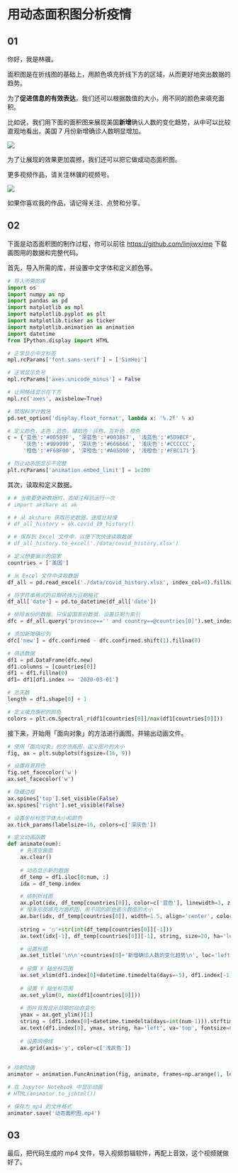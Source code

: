 #  用动态面积图分析疫情

## 01

你好，我是林骥。

面积图是在折线图的基础上，用颜色填充折线下方的区域，从而更好地突出数据的趋势。

为了**促进信息的有效表达**，我们还可以根据数值的大小，用不同的颜色来填充面积。

比如说，我们用下面的面积图来展现美国**新增**确认人数的变化趋势，从中可以比较直观地看出，美国 7 月份新增确诊人数明显增加。

![ ](https://tva1.sinaimg.cn/large/007S8ZIlly1ghflzzfxw2j31ei0u0k6x.jpg)

为了让展现的效果更加震撼，我们还可以把它做成动态面积图。

更多视频作品，请关注林骥的视频号。

![ ](https://tva1.sinaimg.cn/large/007S8ZIlgy1ggmvnmc8ytj30l80qo75q.jpg)

如果你喜欢我的作品，请记得关注、点赞和分享。

## 02

下面是动态面积图的制作过程，你可以前往 https://github.com/linjiwx/mp 下载画图用的数据和完整代码。

首先，导入所需的库，并设置中文字体和定义颜色等。

```python
# 导入所需的库
import os
import numpy as np
import pandas as pd
import matplotlib as mpl
import matplotlib.pyplot as plt
import matplotlib.ticker as ticker 
import matplotlib.animation as animation
import datetime
from IPython.display import HTML

# 正常显示中文标签
mpl.rcParams['font.sans-serif'] = ['SimHei']

# 正常显示负号
mpl.rcParams['axes.unicode_minus'] = False

# 让网格线显示在下方
mpl.rc('axes', axisbelow=True)

# 禁用科学计数法
pd.set_option('display.float_format', lambda x: '%.2f' % x) 

# 定义颜色，主色：蓝色，辅助色：灰色，互补色：橙色
c = {'蓝色':'#00589F', '深蓝色':'#003867', '浅蓝色':'#5D9BCF',
     '灰色':'#999999', '深灰色':'#666666', '浅灰色':'#CCCCCC',
     '橙色':'#F68F00', '深橙色':'#A05D00', '浅橙色':'#FBC171'}

# 防止动态图显示不完整
plt.rcParams['animation.embed_limit'] = 1e100
```

其次，读取和定义数据。

```python
# # 当需要更新数据时，去掉注释后运行一次
# import akshare as ak

# # 从 akshare 获取历史数据，速度比较慢
# df_all_history = ak.covid_19_history()

# # 保存到 Excel 文件中，以便下次快速读取数据
# df_all_history.to_excel('./data/covid_history.xlsx')

# 定义想要展示的国家
countries = ['美国']

# 从 Excel 文件中读取数据
df_all = pd.read_excel('./data/covid_history.xlsx', index_col=0).fillna('')

# 将字符串格式的日期转换为日期格式
df_all['date'] = pd.to_datetime(df_all['date'])

# 排除省份的数据，只保留国家的数据，设置日期为索引
dfc = df_all.query("province=='' and country==@countries[0]").set_index('date')

# 添加新增确诊列
dfc['new'] = dfc.confirmed - dfc.confirmed.shift(1).fillna(0)

# 筛选数据
df1 = pd.DataFrame(dfc.new)
df1.columns = [countries[0]]
df1 = df1.fillna(0)
df1= df1[df1.index >= '2020-03-01']

# 总天数
length = df1.shape[0] + 1

# 定义填充面积的颜色
colors = plt.cm.Spectral_r(df1[countries[0]]/max(df1[countries[0]]))
```

接下来，开始用「面向对象」的方法进行画图，并输出动画文件。

```python
# 使用「面向对象」的方法画图，定义图片的大小
fig, ax = plt.subplots(figsize=(16, 9))

# 设置背景颜色
fig.set_facecolor('w')
ax.set_facecolor('w')

# 隐藏边框
ax.spines['top'].set_visible(False)
ax.spines['right'].set_visible(False)

# 设置坐标标签字体大小和颜色
ax.tick_params(labelsize=16, colors=c['深灰色'])

# 定义动画函数
def animate(num): 
    # 先清空画面
    ax.clear()
    
    # 动态显示新的数据
    df_temp = df1.iloc[0:num, :]
    idx = df_temp.index

    # 绘制折线图
    ax.plot(idx, df_temp[countries[0]], color=c['蓝色'], linewidth=3, zorder=2)
    # 用条形图填充为面积图，用不同的颜色表示数值的大小
    ax.bar(idx, df_temp[countries[0]], width=1.5, align='center', color=colors)
    
    string = '○'+str(int(df_temp[countries[0]][-1]))
    ax.text(idx[-1], df_temp[countries[0]][-1], string, size=20, ha='left', va='center', color=c['蓝色'])

    # 设置标题
    ax.set_title('\n\n'+countries[0]+'新增确诊人数的变化趋势\n', loc='left', fontsize=26)
    
    # 设置 X 轴坐标范围
    ax.set_xlim(df1.index[0]+datetime.timedelta(days=-5), df1.index[-1]+datetime.timedelta(days=5))
    
    # 设置 Y 轴坐标范围
    ax.set_ylim(0, max(df1[countries[0]]))
    
    # 图片背景显示日期的动态变化
    ymax = ax.get_ylim()[1]
    string = (df1.index[0]+datetime.timedelta(days=int(num-1))).strftime('%Y年%m月%d日')
    ax.text(df1.index[0], ymax, string, ha='left', va='top', fontsize=60, color=c['灰色'], zorder=-1, alpha=0.2)
    
    # 设置网络线
    ax.grid(axis='y', color=c['浅灰色'])
    
    
# 绘制动画
animator = animation.FuncAnimation(fig, animate, frames=np.arange(1, length, 1), interval=100)

# 在 Jupyter Notebook 中显示动画
# HTML(animator.to_jshtml())

# 保存为 mp4 的文件格式
animator.save('动态面积图.mp4')
```



## 03

最后，把代码生成的 mp4 文件，导入视频剪辑软件，再配上音效，这个视频就做好了。

